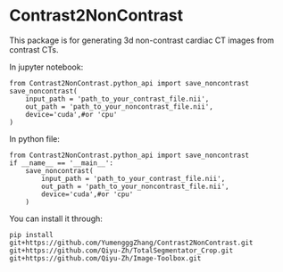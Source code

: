 
# Contrast2NonContrast

This package is for generating 3d non-contrast cardiac CT images from contrast CTs.

In jupyter notebook:
```
from Contrast2NonContrast.python_api import save_noncontrast
save_noncontrast(
    input_path = 'path_to_your_contrast_file.nii',
    out_path = 'path_to_your_noncontrast_file.nii',
    device='cuda',#or 'cpu'
)
```
In python file:
```
from Contrast2NonContrast.python_api import save_noncontrast    
if __name__ == '__main__':
    save_noncontrast(
        input_path = 'path_to_your_contrast_file.nii',
        out_path = 'path_to_your_noncontrast_file.nii',
        device='cuda',#or 'cpu'
    )

```
You can install it through:
```
pip install git+https://github.com/YumengggZhang/Contrast2NonContrast.git git+https://github.com/Qiyu-Zh/TotalSegmentator_Crop.git git+https://github.com/Qiyu-Zh/Image-Toolbox.git

```
